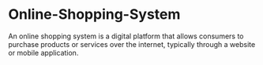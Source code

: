 # Online-Shopping-System
An online shopping system is a digital platform that allows consumers to purchase products or services over the internet, typically through a website or mobile application.
